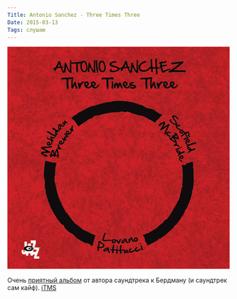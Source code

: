 ```yaml
---
Title: Antonio Sanchez - Three Times Three
Date: 2015-03-13
Tags: слушаю
---
```


![three-times-three.jpg](images/three-times-three.jpg)

Очень [приятный альбом](http://www.discogs.com/Antonio-Sanchez-Three-Times-Three/release/6235727) от автора саундтрека к Бердману (и саундтрек сам кайф). [iTMS](https://itunes.apple.com/ru/album/three-times-three/id918042524?l=en)